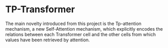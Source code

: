 # TP-Transformer
The main novelty introduced from this project is the Tp-attention mechanism, a new Self-Attention mechanism, which explicitly encodes the relations between each Transformer cell and the other cells from which values have been retrieved by attention.
